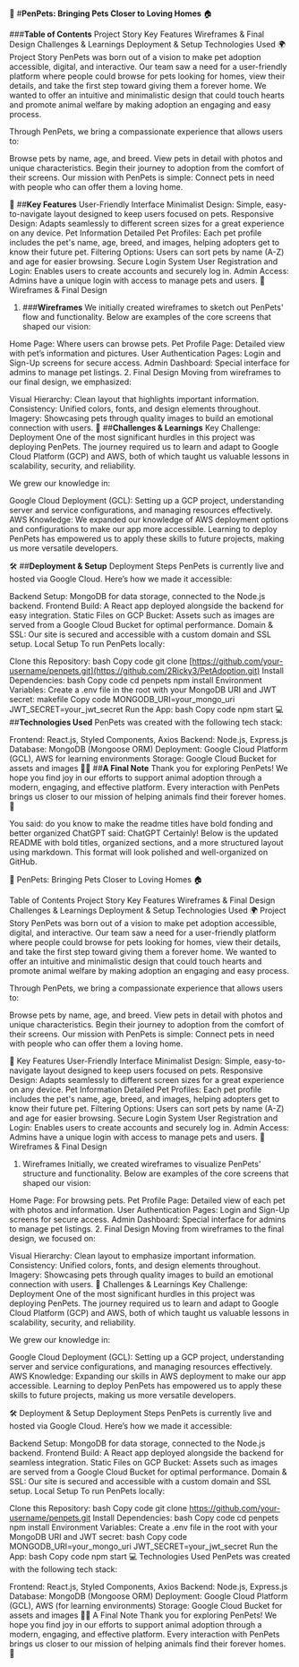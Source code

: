 🐾 #**PenPets: Bringing Pets Closer to Loving Homes** 🏠


###**Table of Contents**
Project Story
Key Features
Wireframes & Final Design
Challenges & Learnings
Deployment & Setup
Technologies Used
🌍 Project Story
PenPets was born out of a vision to make pet adoption accessible, digital, and interactive. Our team saw a need for a user-friendly platform where people could browse for pets looking for homes, view their details, and take the first step toward giving them a forever home. We wanted to offer an intuitive and minimalistic design that could touch hearts and promote animal welfare by making adoption an engaging and easy process.

Through PenPets, we bring a compassionate experience that allows users to:

Browse pets by name, age, and breed.
View pets in detail with photos and unique characteristics.
Begin their journey to adoption from the comfort of their screens.
Our mission with PenPets is simple: Connect pets in need with people who can offer them a loving home.

🌟 ##**Key Features**
User-Friendly Interface
Minimalist Design: Simple, easy-to-navigate layout designed to keep users focused on pets.
Responsive Design: Adapts seamlessly to different screen sizes for a great experience on any device.
Pet Information
Detailed Pet Profiles: Each pet profile includes the pet's name, age, breed, and images, helping adopters get to know their future pet.
Filtering Options: Users can sort pets by name (A-Z) and age for easier browsing.
Secure Login System
User Registration and Login: Enables users to create accounts and securely log in.
Admin Access: Admins have a unique login with access to manage pets and users.
🎨 Wireframes & Final Design
1. ###**Wireframes**
We initially created wireframes to sketch out PenPets' flow and functionality. Below are examples of the core screens that shaped our vision:

Home Page: Where users can browse pets.
Pet Profile Page: Detailed view with pet’s information and pictures.
User Authentication Pages: Login and Sign-Up screens for secure access.
Admin Dashboard: Special interface for admins to manage pet listings.
2. Final Design
Moving from wireframes to our final design, we emphasized:

Visual Hierarchy: Clean layout that highlights important information.
Consistency: Unified colors, fonts, and design elements throughout.
Imagery: Showcasing pets through quality images to build an emotional connection with users.
🚀 ##**Challenges & Learnings**
Key Challenge: Deployment
One of the most significant hurdles in this project was deploying PenPets. The journey required us to learn and adapt to Google Cloud Platform (GCP) and AWS, both of which taught us valuable lessons in scalability, security, and reliability.

We grew our knowledge in:

Google Cloud Deployment (GCL): Setting up a GCP project, understanding server and service configurations, and managing resources effectively.
AWS Knowledge: We expanded our knowledge of AWS deployment options and configurations to make our app more accessible.
Learning to deploy PenPets has empowered us to apply these skills to future projects, making us more versatile developers.

🛠 ##**Deployment & Setup**
Deployment Steps
PenPets is currently live and hosted via Google Cloud. Here’s how we made it accessible:

Backend Setup: MongoDB for data storage, connected to the Node.js backend.
Frontend Build: A React app deployed alongside the backend for easy integration.
Static Files on GCP Bucket: Assets such as images are served from a Google Cloud Bucket for optimal performance.
Domain & SSL: Our site is secured and accessible with a custom domain and SSL setup.
Local Setup
To run PenPets locally:

Clone this Repository:
bash
Copy code
git clone [https://github.com/your-username/penpets.git](https://github.com/2Ricky3/PetAdoption.git)
Install Dependencies:
bash
Copy code
cd penpets
npm install
Environment Variables: Create a .env file in the root with your MongoDB URI and JWT secret:
makefile
Copy code
MONGODB_URI=your_mongo_uri
JWT_SECRET=your_jwt_secret
Run the App:
bash
Copy code
npm start
💻 ##**Technologies Used**
PenPets was created with the following tech stack:

Frontend: React.js, Styled Components, Axios
Backend: Node.js, Express.js
Database: MongoDB (Mongoose ORM)
Deployment: Google Cloud Platform (GCL), AWS for learning environments
Storage: Google Cloud Bucket for assets and images
🐶🐱 ##**A Final Note**
Thank you for exploring PenPets! We hope you find joy in our efforts to support animal adoption through a modern, engaging, and effective platform. Every interaction with PenPets brings us closer to our mission of helping animals find their forever homes. 🏡






You said:
do you know to make the readme titles have bold fonding and better organized
ChatGPT said:
ChatGPT
Certainly! Below is the updated README with bold titles, organized sections, and a more structured layout using markdown. This format will look polished and well-organized on GitHub.

🐾 PenPets: Bringing Pets Closer to Loving Homes 🏠


Table of Contents
Project Story
Key Features
Wireframes & Final Design
Challenges & Learnings
Deployment & Setup
Technologies Used
🌍 Project Story
PenPets was born out of a vision to make pet adoption accessible, digital, and interactive. Our team saw a need for a user-friendly platform where people could browse for pets looking for homes, view their details, and take the first step toward giving them a forever home. We wanted to offer an intuitive and minimalistic design that could touch hearts and promote animal welfare by making adoption an engaging and easy process.

Through PenPets, we bring a compassionate experience that allows users to:

Browse pets by name, age, and breed.
View pets in detail with photos and unique characteristics.
Begin their journey to adoption from the comfort of their screens.
Our mission with PenPets is simple: Connect pets in need with people who can offer them a loving home.

🌟 Key Features
User-Friendly Interface
Minimalist Design: Simple, easy-to-navigate layout designed to keep users focused on pets.
Responsive Design: Adapts seamlessly to different screen sizes for a great experience on any device.
Pet Information
Detailed Pet Profiles: Each pet profile includes the pet's name, age, breed, and images, helping adopters get to know their future pet.
Filtering Options: Users can sort pets by name (A-Z) and age for easier browsing.
Secure Login System
User Registration and Login: Enables users to create accounts and securely log in.
Admin Access: Admins have a unique login with access to manage pets and users.
🎨 Wireframes & Final Design
1. Wireframes
Initially, we created wireframes to visualize PenPets' structure and functionality. Below are examples of the core screens that shaped our vision:

Home Page: For browsing pets.
Pet Profile Page: Detailed view of each pet with photos and information.
User Authentication Pages: Login and Sign-Up screens for secure access.
Admin Dashboard: Special interface for admins to manage pet listings.
2. Final Design
Moving from wireframes to the final design, we focused on:

Visual Hierarchy: Clean layout to emphasize important information.
Consistency: Unified colors, fonts, and design elements throughout.
Imagery: Showcasing pets through quality images to build an emotional connection with users.
🚀 Challenges & Learnings
Key Challenge: Deployment
One of the most significant hurdles in this project was deploying PenPets. The journey required us to learn and adapt to Google Cloud Platform (GCP) and AWS, both of which taught us valuable lessons in scalability, security, and reliability.

We grew our knowledge in:

Google Cloud Deployment (GCL): Setting up a GCP project, understanding server and service configurations, and managing resources effectively.
AWS Knowledge: Expanding our skills in AWS deployment to make our app accessible.
Learning to deploy PenPets has empowered us to apply these skills to future projects, making us more versatile developers.

🛠 Deployment & Setup
Deployment Steps
PenPets is currently live and hosted via Google Cloud. Here’s how we made it accessible:

Backend Setup: MongoDB for data storage, connected to the Node.js backend.
Frontend Build: A React app deployed alongside the backend for seamless integration.
Static Files on GCP Bucket: Assets such as images are served from a Google Cloud Bucket for optimal performance.
Domain & SSL: Our site is secured and accessible with a custom domain and SSL setup.
Local Setup
To run PenPets locally:

Clone this Repository:
bash
Copy code
git clone https://github.com/your-username/penpets.git
Install Dependencies:
bash
Copy code
cd penpets
npm install
Environment Variables: Create a .env file in the root with your MongoDB URI and JWT secret:
bash
Copy code
MONGODB_URI=your_mongo_uri
JWT_SECRET=your_jwt_secret
Run the App:
bash
Copy code
npm start
💻 Technologies Used
PenPets was created with the following tech stack:

Frontend: React.js, Styled Components, Axios
Backend: Node.js, Express.js
Database: MongoDB (Mongoose ORM)
Deployment: Google Cloud Platform (GCL), AWS (for learning environments)
Storage: Google Cloud Bucket for assets and images
🐶🐱 A Final Note
Thank you for exploring PenPets! We hope you find joy in our efforts to support animal adoption through a modern, engaging, and effective platform. Every interaction with PenPets brings us closer to our mission of helping animals find their forever homes. 🏡
